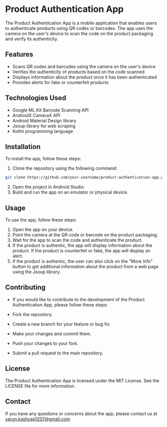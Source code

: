 # Product Authentication App

The Product Authentication App is a mobile application that enables users to authenticate products using QR codes or barcodes. The app uses the camera on the user's device to scan the code on the product packaging and verify its authenticity.

## Features

- Scans QR codes and barcodes using the camera on the user's device
- Verifies the authenticity of products based on the code scanned
- Displays information about the product once it has been authenticated
- Provides alerts for fake or counterfeit products

## Technologies Used

- Google ML Kit Barcode Scanning API
- AndroidX CameraX API
- Android Material Design library
- Jsoup library for web scraping
- Kotlin programming language

## Installation

To install the app, follow these steps:

1. Clone the repository using the following command:

```bash
git clone https://github.com/your-username/product-authentication-app.git 
```

2. Open the project in Android Studio.
3. Build and run the app on an emulator or physical device.

## Usage
To use the app, follow these steps:

1. Open the app on your device.
2. Point the camera at the QR code or barcode on the product packaging.
3. Wait for the app to scan the code and authenticate the product.
4. If the product is authentic, the app will display information about the product. If the product is counterfeit or fake, the app will display an alert.
5. If the product is authentic, the user can also click on the "More Info" button to get additional information about the product from a web page using the Jsoup library.

## Contributing
- If you would like to contribute to the development of the Product Authentication App, please follow these steps:

- Fork the repository.

- Create a new branch for your feature or bug fix.

- Make your changes and commit them.

- Push your changes to your fork.

- Submit a pull request to the main repository.

## License
The Product Authentication App is licensed under the MIT License. See the LICENSE file for more information.

## Contact
If you have any questions or concerns about the app, please contact us at varun.kashyap1207@gmail.com
